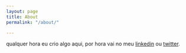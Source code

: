 ```yaml
---
layout: page
title: About
permalink: "/about/"

---
```

qualquer hora eu crio algo aqui, por hora vai no meu [linkedin](https://www.linkedin.com/in/hugopenna/) ou [twitter](https://twitter.com/hugopenna).
